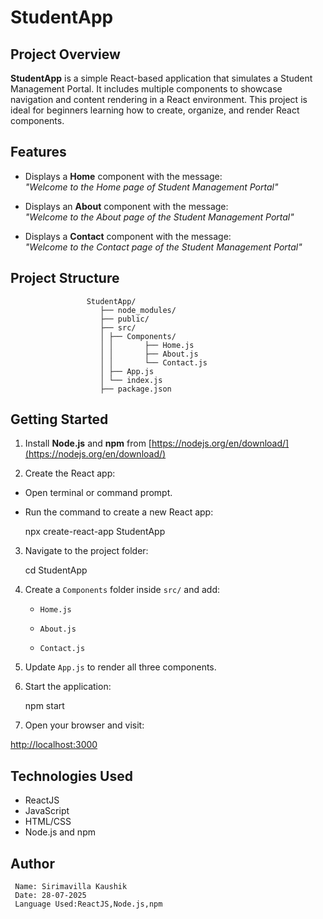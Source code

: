 #  StudentApp

   ## Project Overview

   **StudentApp** is a simple React-based application that simulates a Student Management Portal. It includes multiple components to showcase navigation and           content rendering in a React environment. This project is ideal for beginners learning how to create, organize, and render React components.

   ## Features

   - Displays a **Home** component with the message:  
   _"Welcome to the Home page of Student Management Portal"_

   - Displays an **About** component with the message:  
   _"Welcome to the About page of the Student Management Portal"_

   - Displays a **Contact** component with the message:  
   _"Welcome to the Contact page of the Student Management Portal"_

   ## Project Structure

                     StudentApp/
                        ├── node_modules/
                        ├── public/
                        ├── src/
                        │ ├── Components/
                        │ │       ├── Home.js
                        │ │       ├── About.js
                        │ │       └── Contact.js
                        │ ├── App.js
                        │ └── index.js
                        ├── package.json

   ## Getting Started

   1. Install **Node.js** and **npm** from [https://nodejs.org/en/download/](https://nodejs.org/en/download/)

   2. Create the React app:
  
   - Open terminal or command prompt.
   
   - Run the command to create a new React app:

      npx create-react-app StudentApp

  3. Navigate to the project folder:

     cd StudentApp

  4. Create a `Components` folder inside `src/` and add:

     - `Home.js`

     - `About.js`

     - `Contact.js`

 5. Update `App.js` to render all three components.

 6. Start the application:
 
    npm start
  
 7. Open your browser and visit:  

   [http://localhost:3000](http://localhost:3000)


   ## Technologies Used
  - ReactJS
  - JavaScript
  - HTML/CSS
  - Node.js and npm

   ## Author
     Name: Sirimavilla Kaushik
     Date: 28-07-2025
     Language Used:ReactJS,Node.js,npm
